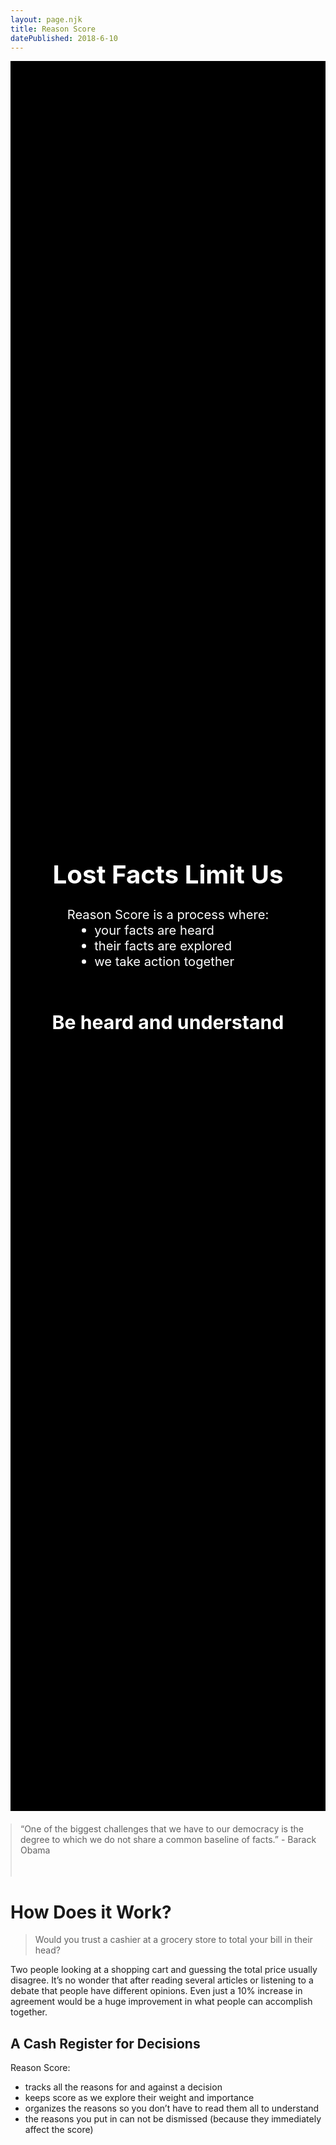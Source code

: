 ```yaml
---
layout: page.njk
title: Reason Score
datePublished: 2018-6-10
---
```

<div>
    <div style="
        background: linear-gradient( rgba(0, 0, 0, 0.3), rgba(0, 0, 0, 0.3) ), url(img/hero.jpg);
        text-align: center;
        vertical-align: middle;
        min-height: 70vh;
        background-size: cover;
        background-position: center center;
        color: white;
        position: relative;
        margin-bottom: 20px;
        text-shadow: black 0 0 10px; font-size: larger;
        background-color: black;">
        <div style="
            position: absolute;
            top: 50%;
            left: 50%;
            transform: translate(-50%, -50%);
            text-shadow: black 0 0 10px;
            font-size: larger;
            width: 100%;
            padding: 15px;
            box-sizing: border-box;">
            <h1>Lost&nbsp;Facts Limit&nbsp;Us</h1>
            Reason Score is a process where:
            <ul style="        text-align: left;
                margin: auto;
                max-width: 270px;">
                <li>your facts are heard</li>
                <li>their facts are explored</li>
                <li>we take action together</li>
            </ul>
            <br>
            <h2>Be heard and understand</h2>
        </div>
    </div>
    <div class="content">
        <blockquote style="padding-bottom:20px; max-width: 600px; margin: auto;">
            <p>“One of the biggest challenges that we have to our democracy is the degree to which we do not share a common
                baseline of facts.” - Barack Obama</p>
        </blockquote>
        <h1>How Does it Work?</h1>
        <blockquote>Would you trust a cashier at a grocery store to total your bill in their head?</blockquote>
        <p>Two people looking at a shopping cart and guessing the total price usually disagree. It’s no wonder that after reading
            several articles or listening to a debate that people have different opinions. Even just a 10% increase in agreement
            would be a huge improvement in what people can accomplish together.
        </p>
        <h2>A Cash Register for Decisions</h2>
        Reason Score:
        <ul>
            <li>tracks all the reasons for and against a decision</li>
            <li>keeps score as we explore their weight and importance</li>
            <li>organizes the reasons so you don’t have to read them all to understand</li>
            <li>the reasons you put in can not be dismissed (because they immediately affect the score)</li>
        </ul>
    </div>
</div>